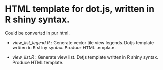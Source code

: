 # HTML template for dot.js, written in R shiny syntax. 

Could be converted in pur html.


- *view_list_legend.R* :  Generate vector tile view legends. Dotjs template written in R shiny syntax. Produce HTML template. 

- *view_list.R* : Generate view list. Dotjs template written in R shiny syntax. Produce HTML template.


